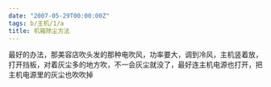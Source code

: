 ```yaml
---
date: "2007-05-29T00:00:00Z"
tags: b/主机/1/a
title: 机箱除尘方法
---
```


最好的办法，那美容店吹头发的那种电吹风，功率要大，调到冷风，主机竖着放，打开挡板，对着灰尘多的地方吹，不一会灰尘就没了，最好连主机电源也打开，把主机电源里的灰尘也吹吹掉
